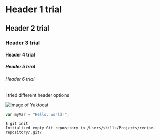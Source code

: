 # Header 1 trial
## Header 2 trial
### Header 3 trial
#### Header 4 trial
##### Header 5 trial
###### Header 6 trial


I tried different header options

![Image of Yaktocat](https://octodex.github.com/images/yaktocat.png)

``` javascript
var myVar = "Hello, world!";
```

```
$ git init
Initialized empty Git repository in /Users/skills/Projects/recipe-repository/.git/
```
